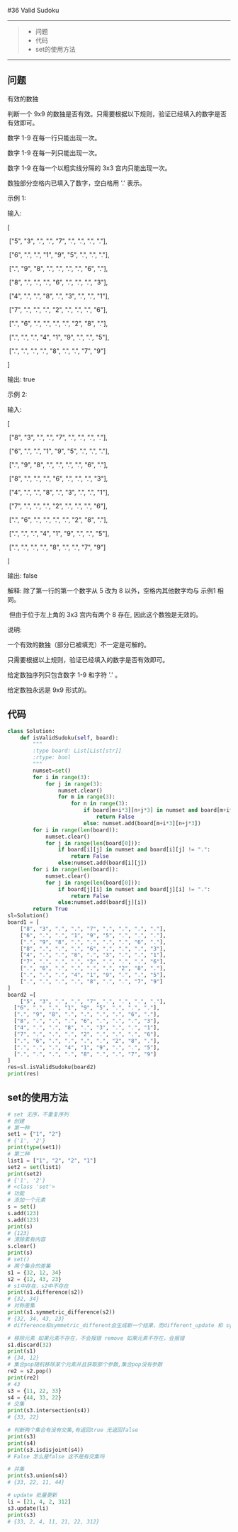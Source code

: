 #36 Valid Sudoku

---

> * 问题
> * 代码
> * set的使用方法

---

## 问题

有效的数独

判断一个 9x9 的数独是否有效。只需要根据以下规则，验证已经填入的数字是否有效即可。

数字 1-9 在每一行只能出现一次。

数字 1-9 在每一列只能出现一次。

数字 1-9 在每一个以粗实线分隔的 3x3 宫内只能出现一次。

数独部分空格内已填入了数字，空白格用 '.' 表示。

示例 1:

输入:

[

​    ["5", "3", ".", ".", "7", ".", ".", ".", "."],

​    ["6", ".", ".", "1", "9", "5", ".", ".", "."],

​    [".", "9", "8", ".", ".", ".", ".", "6", "."],

​    ["8", ".", ".", ".", "6", ".", ".", ".", "3"],

​    ["4", ".", ".", "8", ".", "3", ".", ".", "1"],

​    ["7", ".", ".", ".", "2", ".", ".", ".", "6"],

​    [".", "6", ".", ".", ".", ".", "2", "8", "."],

​    [".", ".", ".", "4", "1", "9", ".", ".", "5"],

​    [".", ".", ".", ".", "8", ".", ".", "7", "9"]

]

输出: true

示例 2:

输入:

[

​    ["8", "3", ".", ".", "7", ".", ".", ".", "."],

​    ["6", ".", ".", "1", "9", "5", ".", ".", "."],

​    [".", "9", "8", ".", ".", ".", ".", "6", "."],

​    ["8", ".", ".", ".", "6", ".", ".", ".", "3"],

​    ["4", ".", ".", "8", ".", "3", ".", ".", "1"],

​    ["7", ".", ".", ".", "2", ".", ".", ".", "6"],

​    [".", "6", ".", ".", ".", ".", "2", "8", "."],

​    [".", ".", ".", "4", "1", "9", ".", ".", "5"],

​    [".", ".", ".", ".", "8", ".", ".", "7", "9"]

]

输出: false

解释: 除了第一行的第一个数字从 5 改为 8 以外，空格内其他数字均与 示例1 相同。

​     但由于位于左上角的 3x3 宫内有两个 8 存在, 因此这个数独是无效的。

说明:

一个有效的数独（部分已被填充）不一定是可解的。

只需要根据以上规则，验证已经填入的数字是否有效即可。

给定数独序列只包含数字 1-9 和字符 '.' 。

给定数独永远是 9x9 形式的。

## 代码

```python
class Solution:
    def isValidSudoku(self, board):
        """
        :type board: List[List[str]]
        :rtype: bool
        """
        numset=set()
        for i in range(3):
            for j in range(3):
                numset.clear()
                for m in range(3):
                    for n in range(3):
                        if board[m+i*3][n+j*3] in numset and board[m+i*3][n+j*3]!=".":
                            return False
                        else: numset.add(board[m+i*3][n+j*3])
        for i in range(len(board)):
            numset.clear()
            for j in range(len(board[0])):
                if board[i][j] in numset and board[i][j] != ".":
                    return False
                else:numset.add(board[i][j])
        for i in range(len(board)):
            numset.clear()
            for j in range(len(board[0])):
                if board[j][i] in numset and board[j][i] != ".":
                    return False
                else:numset.add(board[j][i])
        return True
sl=Solution()
board1 = [
    ["8", "3", ".", ".", "7", ".", ".", ".", "."],
    ["6", ".", ".", "1", "9", "5", ".", ".", "."],
    [".", "9", "8", ".", ".", ".", ".", "6", "."],
    ["8", ".", ".", ".", "6", ".", ".", ".", "3"],
    ["4", ".", ".", "8", ".", "3", ".", ".", "1"],
    ["7", ".", ".", ".", "2", ".", ".", ".", "6"],
    [".", "6", ".", ".", ".", ".", "2", "8", "."],
    [".", ".", ".", "4", "1", "9", ".", ".", "5"],
    [".", ".", ".", ".", "8", ".", ".", "7", "9"]
]
board2 =[
    ["5", "3", ".", ".", "7", ".", ".", ".", "."],
  ["6", ".", ".", "1", "9", "5", ".", ".", "."],
  [".", "9", "8", ".", ".", ".", ".", "6", "."],
  ["8", ".", ".", ".", "6", ".", ".", ".", "3"],
  ["4", ".", ".", "8", ".", "3", ".", ".", "1"],
  ["7", ".", ".", ".", "2", ".", ".", ".", "6"],
  [".", "6", ".", ".", ".", ".", "2", "8", "."],
  [".", ".", ".", "4", "1", "9", ".", ".", "5"],
  [".", ".", ".", ".", "8", ".", ".", "7", "9"]
]
res=sl.isValidSudoku(board2)
print(res)
```

## set的使用方法

```python
# set 无序，不重复序列
# 创建
# 第一种
set1 = {"1", "2"}
# {'1', '2'}
print(type(set1))
# 第二种
list1 = ["1", "2", "2", "1"]
set2 = set(list1)
print(set2)
# {'1', '2'}
# <class 'set'>
# 功能
# 添加一个元素
s = set()
s.add(123)
s.add(123)
print(s)
# {123}
# 清除素有内容
s.clear()
print(s)
# set()
# 两个集合的差集
s1 = {32, 12, 34}
s2 = {12, 43, 23}
# s1中存在，s2中不存在
print(s1.difference(s2))
# {32, 34}
# 对称差集
print(s1.symmetric_difference(s2))
# {32, 34, 43, 23}
# difference和symmetric_different会生成新一个结果，而different_update 和 symmetic_different_update会覆盖之前集合

# 移除元素 如果元素不存在，不会报错 remove 如果元素不存在，会报错
s1.discard(32)
print(s1)
# {34, 12}
# 集合pop随机移除某个元素并且获取那个参数,集合pop没有参数
re2 = s2.pop()
print(re2)
# 43
s3 = {11, 22, 33}
s4 = {44, 33, 22}
# 交集
print(s3.intersection(s4))
# {33, 22}

# 判断两个集合有没有交集,有返回true 无返回false
print(s3)
print(s4)
print(s3.isdisjoint(s4))
# False 怎么是false 这不是有交集吗

# 并集
print(s3.union(s4))
# {33, 22, 11, 44}

# update 批量更新
li = [21, 4, 2, 312]
s3.update(li)
print(s3)
# {33, 2, 4, 11, 21, 22, 312}
```

